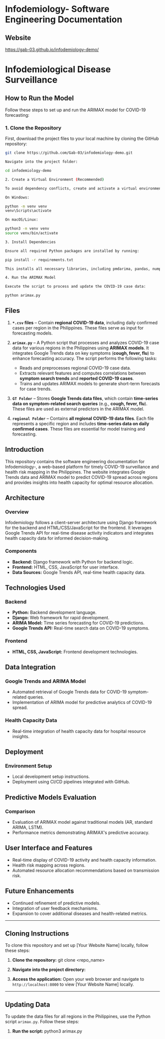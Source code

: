 # Infodemiology- Software Engineering Documentation

## Website 
https://gab-03.github.io/infodemiology-demo/

# Infodemiological Disease Surveillance  

## How to Run the Model  

Follow these steps to set up and run the ARIMAX model for COVID-19 forecasting:  

### 1. Clone the Repository  
First, download the project files to your local machine by cloning the GitHub repository:  

```bash
git clone https://github.com/Gab-03/infodemiology-demo.git

Navigate into the project folder:

cd infodemiology-demo

2. Create a Virtual Environment (Recommended)

To avoid dependency conflicts, create and activate a virtual environment:

On Windows:

python -m venv venv
venv\Scripts\activate

On macOS/Linux:

python3 -m venv venv
source venv/bin/activate

3. Install Dependencies

Ensure all required Python packages are installed by running:

pip install -r requirements.txt

This installs all necessary libraries, including pmdarima, pandas, numpy, and statsmodels, which are used for time-series forecasting.

4. Run the ARIMAX Model

Execute the script to process and update the COVID-19 case data:

python arimax.py

```  

## Files  
1. **`*.csv` files** – Contain **regional COVID-19 data**, including daily confirmed cases per region in the Philippines. These files serve as input for forecasting models.  

2. **`arimax.py`** – A Python script that processes and analyzes COVID-19 case data for various regions in the Philippines using **ARIMAX models**. It integrates Google Trends data on key symptoms (**cough, fever, flu**) to enhance forecasting accuracy. The script performs the following tasks:  
   - Reads and preprocesses regional COVID-19 case data.  
   - Extracts relevant features and computes correlations between **symptom search trends** and **reported COVID-19 cases**.  
   - Trains and updates ARIMAX models to generate short-term forecasts for case trends.  

3. **`GT Folder`** – Stores **Google Trends data files**, which contain **time-series data on symptom-related search queries** (e.g., **cough, fever, flu**). These files are used as external predictors in the ARIMAX model.  

4. **`regional Folder`** – Contains **all regional COVID-19 data files**. Each file represents a specific region and includes **time-series data on daily confirmed cases**. These files are essential for model training and forecasting.  

## Introduction
This repository contains the software engineering documentation for Infodemiology-, a web-based platform for timely COVID-19 surveillance and health risk mapping in the Philippines. The website integrates Google Trends data and ARIMAX model to predict COVID-19 spread across regions and provides insights into health capacity for optimal resource allocation.

## Architecture
### Overview
Infodemiology follows a client-server architecture using Django framework for the backend and HTML/CSS/JavaScript for the frontend. It leverages Google Trends API for real-time disease activity indicators and integrates health capacity data for informed decision-making.

### Components
- **Backend:** Django framework with Python for backend logic.
- **Frontend:** HTML, CSS, JavaScript for user interface.
- **Data Sources:** Google Trends API, real-time health capacity data.


## Technologies Used
### Backend
- **Python:** Backend development language.
- **Django:** Web framework for rapid development.
- **ARIMA Model:** Time series forecasting for COVID-19 predictions.
- **Google Trends API:** Real-time search data on COVID-19 symptoms.

### Frontend
- **HTML, CSS, JavaScript:** Frontend development technologies.

## Data Integration
### Google Trends and ARIMA Model
- Automated retrieval of Google Trends data for COVID-19 symptom-related queries.
- Implementation of ARIMA model for predictive analytics of COVID-19 spread.

### Health Capacity Data
- Real-time integration of health capacity data for hospital resource insights.

## Deployment
### Environment Setup
- Local development setup instructions.
- Deployment using CI/CD pipelines integrated with GitHub.

## Predictive Models Evaluation
### Comparison
- Evaluation of ARIMAX model against traditional models (AR, standard ARIMA, LSTM).
- Performance metrics demonstrating ARIMAX's predictive accuracy.

## User Interface and Features
- Real-time display of COVID-19 activity and health capacity information.
- Health risk mapping across regions.
- Automated resource allocation recommendations based on transmission risk.

## Future Enhancements
- Continued refinement of predictive models.
- Integration of user feedback mechanisms.
- Expansion to cover additional diseases and health-related metrics.

---

## Cloning Instructions
To clone this repository and set up [Your Website Name] locally, follow these steps:

1. **Clone the repository:**
git clone <repo_name>


2. **Navigate into the project directory:**

6. **Access the application:**
Open your web browser and navigate to `http://localhost:8000` to view [Your Website Name] locally.

---

## Updating Data

To update the data files for all regions in the Philippines, use the Python script `arimax.py`. Follow these steps:

1. **Run the script:**
python3 arimax.py

